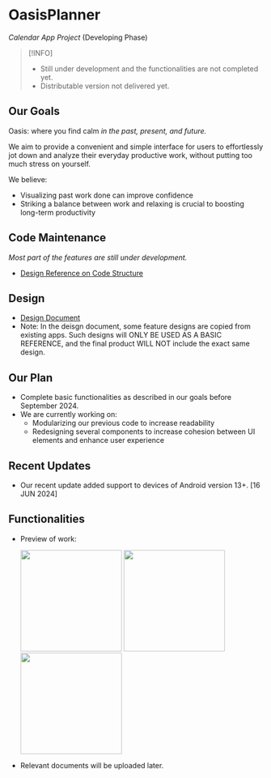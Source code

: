 # OasisPlanner 
_Calendar App Project_ (Developing Phase)

> [!INFO]
> * Still under development and the functionalities are not completed yet.
> * Distributable version not delivered yet.

## Our Goals

Oasis: where you find calm _in the past, present, and future._

We aim to provide a convenient and simple interface for users to effortlessly jot down and analyze their everyday productive work, without putting too much stress on yourself. 

We believe:
- Visualizing past work done can improve confidence
- Striking a balance between work and relaxing is crucial to boosting long-term productivity

## Code Maintenance
_Most part of the features are still under development._
- [Design Reference on Code Structure](markdowns/code_structure.md)

## Design
- [Design Document](markdowns/first_draft_design_doc.png)
- Note: In the deisgn document, some feature designs are copied from existing apps. Such designs will ONLY BE USED AS A BASIC REFERENCE, and the final product WILL NOT include the exact same design.

## Our Plan
- Complete basic functionalities as described in our goals before September 2024.
- We are currently working on:
  - Modularizing our previous code to increase readability
  - Redesigning several components to increase cohesion between UI elements and enhance user experience

## Recent Updates
- Our recent update added support to devices of Android version 13+. [16 JUN 2024]

## Functionalities
- Preview of work:

  <img src="https://github.com/ash3327/ash3327/assets/86100752/3548ccde-c41b-440f-af3d-4f35303066e4" width=200/>
  <img src="https://github.com/ash3327/ash3327/assets/86100752/43f12dbf-4ab5-45ec-9f50-6086b3f7e601" width=200/>
  <img src="https://github.com/ash3327/ash3327/assets/86100752/82471662-dfac-44f0-bbc5-c06190d2a21e" width=200/>

- Relevant documents will be uploaded later.

